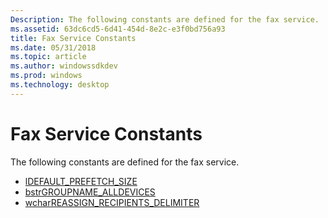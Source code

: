 ```yaml
---
Description: The following constants are defined for the fax service.
ms.assetid: 63dc6cd5-6d41-454d-8e2c-e3f0bd756a93
title: Fax Service Constants
ms.date: 05/31/2018
ms.topic: article
ms.author: windowssdkdev
ms.prod: windows
ms.technology: desktop
---
```


# Fax Service Constants

The following constants are defined for the fax service.

-   [lDEFAULT\_PREFETCH\_SIZE](-mfax-ldefault-prefetch-size.md)
-   [bstrGROUPNAME\_ALLDEVICES](-mfax-bstrgroupname-alldevices.md)
-   [wcharREASSIGN\_RECIPIENTS\_DELIMITER](-mfax-wcharreassign-recipients-delimiter.md)

 

 



